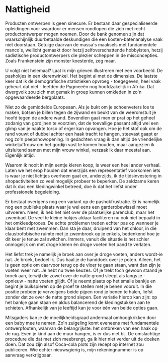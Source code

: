 # Nattigheid

Producten ontwerpen is geen sinecure. Er bestaan daar gespecialiseerde opleidingen voor waardoor er mensen rondlopen die zich met recht productontwerper mogen noemen. Door de bank genomen zijn dat waarschijnlijk duurbetaalde deskundigen die een kosten-batenanalyse vaak niet doorstaan. Getuige daarvan de massa's maaksels met fundamentele manco's, wellicht gemaakt door hetzij zelfoverschattende hobbyisten, hetzij sadistische productontwerpers die plezier scheppen in de misconcepties. Zoals Frankenstein zijn monster koesterde, zeg maar.

U volgt niet helemaal? Laat ik mijn grieven illustreren met een voorbeeld. De pashokjes in een klerenwinkel. Het begint al met de dimensies. De laatste keer dat ik de demografische statistieken opvroeg - toegegeven, heel vaak gebeurt dat niet - leefden de Pygmeeën nog hoofdzakelijk in Afrika. Dat dwergvolk zou zich met gemak in groep kunnen omkleden in zo'n opgewaardeerde bergplaats.

Niet zo de gemiddelde Europeaan. Als je bukt om je schoenveters los te maken, botsen je billen tegen de zijwand en beukt van de weeromstuit je hoofd tegen de andere wand. Bovendien gaat men er prat op het geheel zodanig van gordijnen te voorzien, dat de toevallige passant altijd wel een glimp van je naakte torso of erger kan opvangen. Hoe je het stof ook om de rand vouwt of dubbel achter een haak tracht te hangen, steevast gaapt er nog zo'n peepshowopening. In gedachten vraag ik dan altijd de vriendelijke winkeljuffrouw om het gordijn vast te komen houden, maar aangezien ik uitsluitend samen met mijn vrouw winkel, verzaak ik daar meestal aan. Eigenlijk altijd.

Waarom ik nooit in mijn eentje kleren koop, is weer een heel ander verhaal. Laten we het erop houden dat enerzijds een representatief voorkomen iets is waar je niet lichtjes overheen gaat en, anderzijds, ik de tijdsinvestering in shopactiviteiten zo veel mogelijk probeer te beperken. De zeldzame keren dat ik dus een kledingwinkel betreed, doe ik dat het liefst onder professionele begeleiding.

Er bestaat overigens nog een variant op de pashokfrustratie. Er is namelijk nog een publieke plaats waar je wel eens een garderobewissel moet uitvoeren. Neen, ik heb het niet over de plaatselijke parenclub, maar het zwembad. De veel te kleine hokjes aldaar faciliteren nu ook niet bepaald in het omkleedproces. De echte problemen treden echter pas op wanneer je klaar bent met zwemmen. Dan sta je daar, druipend van het chloor, in die claustrofobische ruimte met je zwembroek op je enkels, bedenkend hoe je dit keer je tenue zal switchen. Immers, vanuit die situatie is het schier onmogelijk om met droge kleren én droge voeten het pand te verlaten.

Het liefst trek je namelijk je broek aan over je droge voeten, anders wordt-ie nat. Je broek, bedoel ik. Dus haal je de handdoek over je poten. Alleen, het is geen optie om daarvoor terug op de vloer te gaan staan, want dan zijn je voeten weer nat. Je hebt nu twee keuzes. Óf je trekt toch gewoon staand je broek aan, terwijl die zowel over de natte grond sleept als langs je - opnieuw - natte voeten glijdt. Óf je neemt plaats op het smalle bankje en begint je buikspieren op de proef te stellen met je benen vooruit. In die positie probeer je vervolgens beide pijpen rond je benen te halen, liefst zonder dat ze over de natte grond slepen. Een variatie hierop kan zijn: op het bankje gaan staan en aldus balancerend de kledingstukken aan te schieten. Afhankelijk van je leeftijd kan je voor één van beide opties gaan.

Mitsgaders kan je de moeilijkheidsgraad andermaal omhoogkrikken door een baby mee te nemen. Zo'n zuigeling komt eveneens met fundamentele ontwerpfouten, waarvan de belangrijkste: het ontbreken van een haak op de rug. Even je kind aan de muur hangen, is er dus niet bij. De omslachtige procedure die dat met zich meebrengt, ga ik hier niet verder uit de doeken doen. Dat zou zijn alsof Coca-cola plots zijn recept op internet zou publiceren. Wie echter nieuwsgierig is, mijn rekeningnummer is op aanvraag verkrijgbaar.